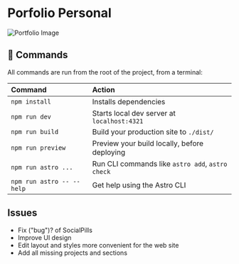 # Porfolio Personal

![Portfolio Image](https://github.com/davidvillard/portfolio/assets/78448326/6c0a27ae-9075-4eed-9e68-9da3c2d82355)

## 🧞 Commands

All commands are run from the root of the project, from a terminal:

| Command                   | Action                                           |
| :------------------------ | :----------------------------------------------- |
| `npm install`             | Installs dependencies                            |
| `npm run dev`             | Starts local dev server at `localhost:4321`      |
| `npm run build`           | Build your production site to `./dist/`          |
| `npm run preview`         | Preview your build locally, before deploying     |
| `npm run astro ...`       | Run CLI commands like `astro add`, `astro check` |
| `npm run astro -- --help` | Get help using the Astro CLI                     |


## Issues

- Fix ("bug")? of SocialPills
-  Improve UI design 
- Edit layout and styles more convenient for the web site
- Add all missing projects and sections

